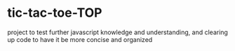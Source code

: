 # tic-tac-toe-TOP

project to test further javascript knowledge and understanding, and clearing up code to have it be more concise and organized
